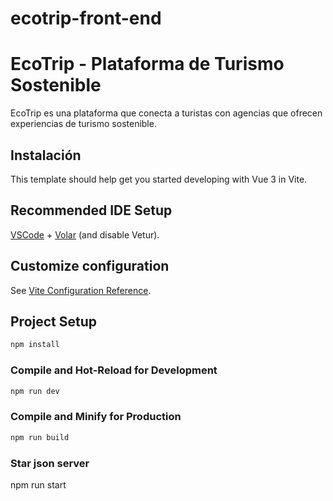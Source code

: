 # ecotrip-front-end
# EcoTrip - Plataforma de Turismo Sostenible

EcoTrip es una plataforma que conecta a turistas con agencias que ofrecen experiencias de turismo sostenible.

## Instalación
This template should help get you started developing with Vue 3 in Vite.

## Recommended IDE Setup

[VSCode](https://code.visualstudio.com/) + [Volar](https://marketplace.visualstudio.com/items?itemName=Vue.volar) (and disable Vetur).

## Customize configuration

See [Vite Configuration Reference](https://vite.dev/config/).

## Project Setup

```sh
npm install
```

### Compile and Hot-Reload for Development

```sh
npm run dev
```

### Compile and Minify for Production

```sh
npm run build
```
### Star json server
npm run start
